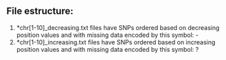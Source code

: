 ## File estructure:
1. *chr[1-10]_decreasing.txt files have SNPs ordered based on decreasing position values and with missing data encoded by this symbol: -
2. *chr[1-10]_increasing.txt files have SNPs ordered based on increasing position values and with missing data encoded by this symbol: ?
